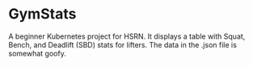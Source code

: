 # GymStats
A beginner Kubernetes project for HSRN. It displays a table with Squat, Bench, and Deadlift (SBD) stats for lifters. The data in the .json file is somewhat goofy.
